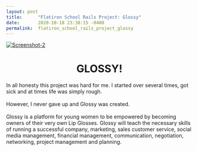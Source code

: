 ```yaml
---
layout: post
title:      "Flatiron School Rails Project: Glossy"
date:       2020-10-18 23:38:15 -0400
permalink:  flatiron_school_rails_project_glossy
---
```


<a href="https://ibb.co/w4JJyLZ"><img src="https://i.ibb.co/rHbbktK/Screenshot-2.png" alt="Screenshot-2" border="0"></a>
# <center>GLOSSY!</center>
In all honesty this project was hard for me. I started over several times, got sick and at times life was simply rough. <br><br>
However, I never gave up and Glossy was created. <br><br>
Glossy is a platform for young women to be empowered by becoming owners of their very own Lip Glosses. Glossy will teach the necessary skills of running a successful company, marketing, sales customer service, social media management, financial management, communication, negotiation, networking, project management and planning. <br>



